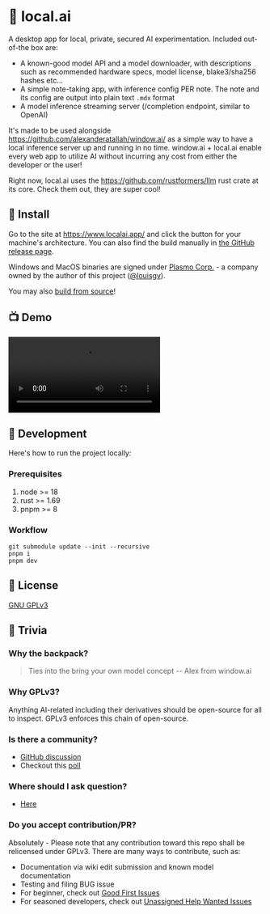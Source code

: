 # 🎒 local.ai

A desktop app for local, private, secured AI experimentation. Included out-of-the box are:
- A known-good model API and a model downloader, with descriptions such as recommended hardware specs, model license, blake3/sha256 hashes etc...
- A simple note-taking app, with inference config PER note. The note and its config are output into plain text `.mdx` format
- A model inference streaming server (/completion endpoint, similar to OpenAI)

It's made to be used alongside https://github.com/alexanderatallah/window.ai/ as a simple way to have a local inference server up and running in no time. window.ai + local.ai enable every web app to utilize AI without incurring any cost from either the developer or the user!

Right now, local.ai uses the https://github.com/rustformers/llm rust crate at its core. Check them out, they are super cool!

## 🚀 Install

Go to the site at https://www.localai.app/ and click the button for your machine's architecture. You can also find the build manually in [the GitHub release page](https://github.com/louisgv/local.ai/releases).

Windows and MacOS binaries are signed under [Plasmo Corp.](https://www.plasmo.com/) -  a company owned by the author of this project ([@louisgv](https://github.com/louisgv/)). 

You may also [build from source](#-development)!

## 📺 Demo

<!-- https://github.com/louisgv/local.ai/assets/6723574/900f6d83-0867-4aa1-886a-e3c59b144864 -->
<video src="https://github.com/louisgv/local.ai/assets/6723574/ba4a04dc-5087-4725-b619-165ad774aedd" controls="controls" style="max-width: 470px;">
</video>

<!-- https://github.com/louisgv/local.ai/assets/6723574/c56400b4-4520-47da-80fb-ab8552a2683b
 -->

## 🧵 Development

Here's how to run the project locally:

### Prerequisites

1. node >= 18
2. rust >= 1.69
3. pnpm >= 8

### Workflow

```
git submodule update --init --recursive
pnpm i
pnpm dev
```

## 🪪 License

[GNU GPLv3](./LICENSE)

## 🤔 Trivia

### Why the backpack?

> Ties into the bring your own model concept -- Alex from window.ai

### Why GPLv3?

Anything AI-related including their derivatives should be open-source for all to inspect. GPLv3 enforces this chain of open-source.

### Is there a community?

- [GitHub discussion](https://github.com/louisgv/local.ai/discussions)
- Checkout this [poll](https://github.com/louisgv/local.ai/discussions/51)

### Where should I ask question?

- [Here](https://github.com/louisgv/local.ai/discussions/categories/q-a)

### Do you accept contribution/PR?

Absolutely - Please note that any contribution toward this repo shall be relicensed under GPLv3. There are many ways to contribute, such as:
- Documentation via wiki edit submission and known model documentation
- Testing and filing BUG issue
- For beginner, check out [Good First Issues](https://github.com/louisgv/local.ai/issues?q=is%3Aopen+is%3Aissue+label%3A%22good+first+issue%22)
- For seasoned developers, check out [Unassigned Help Wanted Issues](https://github.com/louisgv/local.ai/issues?q=is%3Aissue+is%3Aopen+label%3A%22help+wanted%22+no%3Aassignee)
